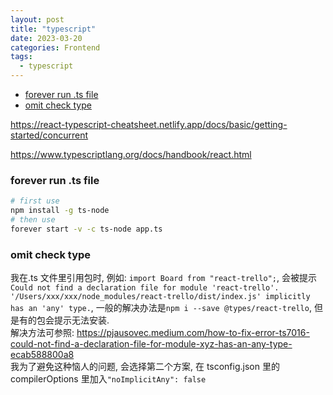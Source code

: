 ```yaml
---
layout: post
title: "typescript"
date: 2023-03-20
categories: Frontend
tags:
  - typescript
---
```


- [forever run .ts file](#forever-run-ts-file)
- [omit check type](#omit-check-type)

<https://react-typescript-cheatsheet.netlify.app/docs/basic/getting-started/concurrent>

<https://www.typescriptlang.org/docs/handbook/react.html>

### forever run .ts file

```bash
# first use
npm install -g ts-node
# then use
forever start -v -c ts-node app.ts
```

### omit check type

我在.ts 文件里引用包时, 例如: `import Board from "react-trello";`, 会被提示`Could not find a declaration file for module 'react-trello'. '/Users/xxx/xxx/node_modules/react-trello/dist/index.js' implicitly has an 'any' type.`, 一般的解决办法是`npm i --save @types/react-trello`, 但是有的包会提示无法安装.  
解决方法可参照: <https://pjausovec.medium.com/how-to-fix-error-ts7016-could-not-find-a-declaration-file-for-module-xyz-has-an-any-type-ecab588800a8>  
我为了避免这种恼人的问题, 会选择第二个方案, 在 tsconfig.json 里的 compilerOptions 里加入`"noImplicitAny": false`

